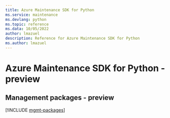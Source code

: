 ```yaml
---
title: Azure Maintenance SDK for Python
ms.service: maintenance
ms.devlang: python
ms.topic: reference
ms.data: 10/05/2022
author: lmazuel
description: Reference for Azure Maintenance SDK for Python
ms.author: lmazuel
---
```

# Azure Maintenance SDK for Python - preview

## Management packages - preview
[!INCLUDE [mgmt-packages](maintenance-mgmt-index.md)]